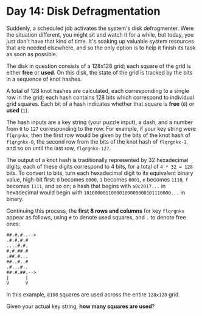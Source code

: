 Day 14: Disk Defragmentation
============================

Suddenly, a scheduled job activates the system's disk defragmenter. Were the
situation different, you might sit and watch it for a while, but today, you
just don't have that kind of time. It's soaking up valuable system resources
that are needed elsewhere, and so the only option is to help it finish its
task as soon as possible.

The disk in question consists of a 128x128 grid; each square of the grid is
either **free** or **used**. On this disk, the state of the grid is tracked
by the bits in a sequence of knot hashes.

A total of 128 knot hashes are calculated, each corresponding to a single row
in the grid; each hash contains 128 bits which correspond to individual grid
squares. Each bit of a hash indicates whether that square is **free** (`0`)
or **used** (`1`).

The hash inputs are a key string (your puzzle input), a dash, and a number
from `0` to `127` corresponding to the row. For example, if your key string
were `flqrgnkx`, then the first row would be given by the bits of the knot
hash of `flqrgnkx-0`, the second row from the bits of the knot hash of
`flqrgnkx-1`, and so on until the last row, `flqrgnkx-127`.

The output of a knot hash is traditionally represented by 32 hexadecimal
digits; each of these digits correspond to 4 bits, for a total of
`4 * 32 = 128` bits. To convert to bits, turn each hexadecimal digit to its
equivalent binary value, high-bit first: `0` becomes `0000`, `1` becomes
`0001`, `e` becomes `1110`, `f` becomes `1111`, and so on; a hash that begins
with `a0c2017...` in hexadecimal would begin with
`10100000110000100000000101110000...` in binary.

Continuing this process, the **first 8 rows and columns** for key `flqrgnkx`
appear as follows, using `#` to denote used squares, and `.` to denote free
ones:

```
##.#.#..-->
.#.#.#.#
....#.#.
#.#.##.#
.##.#...
##..#..#
.#...#..
##.#.##.-->
|      |
V      V
```

In this example, `8108` squares are used across the entire `128x128` grid.

Given your actual key string, **how many squares are used**?

